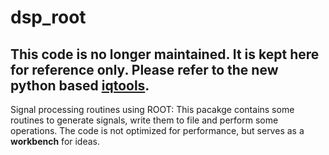 dsp_root
========

## This code is no longer maintained. It is kept here for reference only. Please refer to the new python based **[iqtools](https://github.com/xaratustrah/iqtools)**.

Signal processing routines using ROOT: This pacakge contains some routines to generate signals, write them to file and perform some operations. The code is not optimized for performance, but serves as a **workbench** for ideas.


